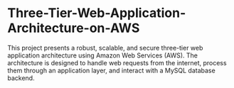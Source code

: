 # Three-Tier-Web-Application-Architecture-on-AWS
This project presents a robust, scalable, and secure three-tier web application architecture using Amazon Web Services (AWS). The architecture is designed to handle web requests from the internet, process them through an application layer, and interact with a MySQL database backend.
